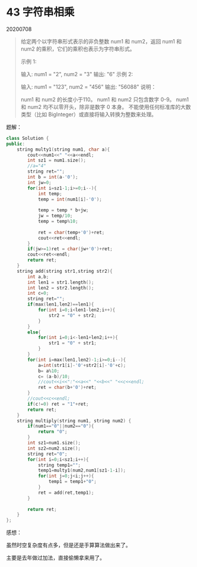 # 43 字符串相乘

20200708

> 给定两个以字符串形式表示的非负整数 num1 和 num2，返回 num1 和 num2 的乘积，它们的乘积也表示为字符串形式。
>
> 示例 1:
>
> 输入: num1 = "2", num2 = "3"
> 输出: "6"
> 示例 2:
>
> 输入: num1 = "123", num2 = "456"
> 输出: "56088"
> 说明：
>
> num1 和 num2 的长度小于110。
> num1 和 num2 只包含数字 0-9。
> num1 和 num2 均不以零开头，除非是数字 0 本身。
>不能使用任何标准库的大数类型（比如 BigInteger）或直接将输入转换为整数来处理。

题解：

```c++
class Solution {
public:
    string multy1(string num1, char a){
        cout<<num1<<" "<<a<<endl;
        int sz1 = num1.size();
        //a="4"
        string ret="";
        int b = int(a-'0');
        int jw=0;
        for(int i=sz1-1;i>=0;i--){
            int temp;
            temp = int(num1[i]-'0');
            
            temp = temp * b+jw;
            jw = temp/10;
            temp = temp%10;
            
            ret = char(temp+'0')+ret;
            cout<<ret<<endl;
        }
        if(jw>=1)ret = char(jw+'0')+ret;
        cout<<ret<<endl;
        return ret;
    }
    string add(string str1,string str2){
        int a,b;
        int len1 = str1.length();
        int len2 = str2.length();
        int c=0;
        string ret="";
        if(max(len1,len2)==len1){
            for(int i=0;i<len1-len2;i++){
                str2 = "0" + str2;
            }
        }
        else{
            for(int i=0;i<-len1+len2;i++){
                str1 = "0" + str1;
            }
        }
        for(int i=max(len1,len2)-1;i>=0;i--){
            a=int(str1[i]-'0'+str2[i]-'0'+c);
            b= a%10;
            c= (a-b)/10;
            //cout<<i<<":"<<a<<" "<<b<<" "<<c<<endl;
            ret = char(b+'0')+ret;
        }
        //cout<<c<<endl;
        if(c!=0) ret = "1"+ret;
        return ret;
    }
    string multiply(string num1, string num2) {
        if(num1=="0"||num2=="0"){
            return "0";
        }
        int sz1=num1.size();
        int sz2=num2.size();
        string ret="0";
        for(int i=0;i<sz1;i++){
            string temp1="";
            temp1=multy1(num2,num1[sz1-1-i]);
            for(int j=0;j<i;j++){
                temp1 = temp1+"0";
            }
            ret = add(ret,temp1);
        }
        
        return ret;
    }
};
```

感想：

虽然时空复杂度有点多，但是还是手算算法做出来了。

主要是去年做过加法，直接偷懒拿来用了。